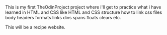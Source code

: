 This is my first TheOdinProject project where i'll get to practice what i have learned in HTML and CSS like
HTML and CSS structure
how to link css files
body
headers
formats
links
divs
spans
floats
clears
etc.

This will be a recipe website.